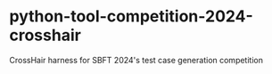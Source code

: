 # python-tool-competition-2024-crosshair
CrossHair harness for SBFT 2024's test case generation competition
